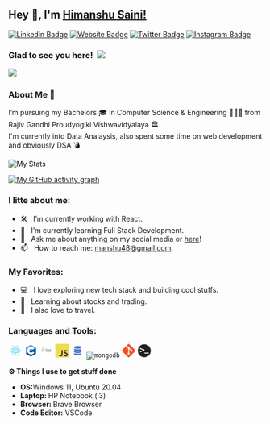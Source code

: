 ## Hey 👋, I'm [Himanshu Saini!](https://github.com/HimanshuSaini70/)

[![Linkedin Badge](https://img.shields.io/badge/-LinkedIn-0e76a8?style=flat-square&logo=Linkedin&logoColor=white)](https://linkedin.com/in/himanshu-saini-34922b1b6)
[![Website Badge](https://img.shields.io/badge/Website-3b5998?style=flat-square&logo=google-chrome&logoColor=white)](https://HimanshuSaini70.github.io/)
[![Twitter Badge](https://img.shields.io/badge/-Twitter-00acee?style=flat-square&logo=Twitter&logoColor=white)](https://twitter.com/manshu48)
[![Instagram Badge](https://img.shields.io/badge/-Instagram-e4405f?style=flat-square&logo=Instagram&logoColor=white)](https://instagram.com/himanshusaini_70/)
</br>

### Glad to see you here! &nbsp;![](https://visitor-badge.laobi.icu/badge?page_id=HimanshuSaini70.HimanshuSaini70)
![](https://gitwar.herokuapp.com/badge?username=HimanshuSaini70)



### About Me 🚀
I’m pursuing my Bachelors 🎓 in Computer Science & Engineering 👨🏻‍💻 from Rajiv Gandhi Proudyogiki Vishwavidyalaya 🏛️. <br>
I'm currently into Data Analaysis, also spent some time on web development and obviously DSA 💣.</br>


![My Stats](https://github-readme-stats.vercel.app/api?username=HimanshuSaini70&show_icons=true&hide_border=true)</br>

[![My GitHub activity graph](https://activity-graph.herokuapp.com/graph?username=HimanshuSaini70&theme=xcode)](https://git.io/HimanshuSaini70)

### I litte about me:

- 🛠 &nbsp; I’m currently working with React.
- 🚀 &nbsp; I’m currently learning Full Stack Development.
- 💬 &nbsp; Ask me about anything on my social media or [here](https://github.com/HimanshuSaini70/HimanshuSaini70/issues/)!
- 📫 &nbsp; How to reach me: manshu48@gmail.com.

<!-- - 📝 &nbsp; Checkout my [Resume](https://github.com/HimanshuSaini70/HimanshuSaini70/resume.pdf). -->

### My Favorites:

- 💻 &nbsp; I love exploring new tech stack and building cool stuffs.
- 🌠 &nbsp; Learning about stocks and trading.
- 🌆 &nbsp; I also love to travel.

### Languages and Tools:

<code><img height="27" src="https://raw.githubusercontent.com/github/explore/80688e429a7d4ef2fca1e82350fe8e3517d3494d/topics/react/react.png" alt="react"></code>
<code><img height="27" src="https://raw.githubusercontent.com/github/explore/80688e429a7d4ef2fca1e82350fe8e3517d3494d/topics/c/c.png" alt="c"></code>
<code><img height="27" src="https://raw.githubusercontent.com/github/explore/80688e429a7d4ef2fca1e82350fe8e3517d3494d/topics/java/java.png" alt="java"></code>
<code><img height="27" src="https://raw.githubusercontent.com/github/explore/80688e429a7d4ef2fca1e82350fe8e3517d3494d/topics/javascript/javascript.png" alt="javascript"></code>
<code><img height="27" src="https://raw.githubusercontent.com/github/explore/80688e429a7d4ef2fca1e82350fe8e3517d3494d/topics/sql/sql.png" alt="sql"></code>
<code><img height="27" src="https://encrypted-tbn0.gstatic.com/images?q=tbn%3AANd9GcSTTzPAw-55ssm1Im594xYZ9eRQu2JylrkYLg&usqp=CAU" alt="mongodb"></code>
<code><img height="27" src="https://raw.githubusercontent.com/devicons/devicon/master/icons/git/git-original.svg" alt="git"></code>
<code><img height="27" src="https://raw.githubusercontent.com/github/explore/80688e429a7d4ef2fca1e82350fe8e3517d3494d/topics/terminal/terminal.png" alt="terminal"></code>


<summary><b>⚙️ Things I use to get stuff done</b></summary>
  	<ul>
  	    <li><b>OS:</b>Windows 11, Ubuntu 20.04 </li>
	    <li><b>Laptop: </b> HP Notebook (i3)</li>
  	    <li><b>Browser: </b> Brave Browser</li>
	    <li><b>Code Editor:</b> VSCode </li>
	  </ul>	





